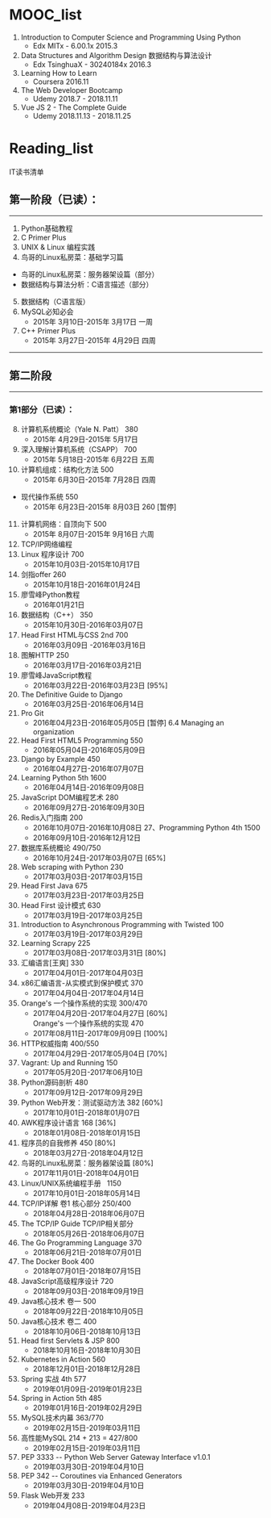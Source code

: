 # MOOC_list
1. Introduction to Computer Science and Programming Using Python    
    - Edx    MITx -  6.00.1x   2015.3
2. Data Structures and Algorithm Design 数据结构与算法设计    
    - Edx    TsinghuaX -  30240184x    2016.3
3. Learning How to Learn    
    - Coursera    2016.11
4. The Web Developer Bootcamp    
    - Udemy  2018.7 - 2018.11.11
5. Vue JS 2 - The Complete Guide    
    - Udemy  2018.11.13 - 2018.11.25

# Reading_list
IT读书清单

## 第一阶段（已读）：
----------
1. Python基础教程
2. C Primer Plus
3. UNIX & Linux 编程实践
4. 鸟哥的Linux私房菜：基础学习篇  
- 鸟哥的Linux私房菜：服务器架设篇（部分）   
- 数据结构与算法分析：C语言描述（部分）  
5. 数据结构（C语言版）
6. MySQL必知必会
    - 2015年 3月10日-2015年 3月17日 一周
7. C++ Primer Plus  
    - 2015年 3月27日-2015年 4月29日 四周   
    
----------

## 第二阶段
----------
### 第1部分（已读）：
8. 计算机系统概论（Yale N. Patt） 380                             
    - 2015年 4月29日-2015年 5月17日
9. 深入理解计算机系统（CSAPP）  700                             
    - 2015年 5月18日-2015年 6月22日 五周
10. 计算机组成：结构化方法           500                             
    - 2015年 6月30日-2015年 7月28日 四周  
- 现代操作系统                               550   
    - 2015年 6月23日-2015年 8月03日 260 [暂停]
11. 计算机网络：自顶向下              500                             
    - 2015年 8月07日-2015年 9月16日  六周
12. TCP/IP网络编程
13. Linux 程序设计                         700                                
    - 2015年10月03日-2015年10月17日
14. 剑指offer                                  260                            
    - 2015年10月18日-2016年01月24日
15. 廖雪峰Python教程                                                       
    - 2016年01月21日
16. 数据结构（C++）                    350                        
    - 2015年10月30日-2016年03月07日
17. Head First HTML与CSS 2nd   700                              
    - 2016年03月09日 -2016年03月16日
18. 图解HTTP                                250                             
    - 2016年03月17日-2016年03月21日
19. 廖雪峰JavaScript教程                                                  
    - 2016年03月22日-2016年03月23日    [95%] 
20. The Definitive Guide to Django                                        
    - 2016年03月25日-2016年06月14日              
21. Pro Git                                                                   
    - 2016年04月23日-2016年05月05日    [暂停] 6.4 Managing an organization
22. Head First HTML5 Programming    550                    
    - 2016年05月04日-2016年05月09日
23. Django by Example                450                            
    - 2016年04月27日-2016年07月07日
24. Learning Python 5th 1600    
    - 2016年04月14日-2016年09月08日
25. JavaScript DOM编程艺术        280                            
    - 2016年09月27日-2016年09月30日
26. Redis入门指南                          200                            
    - 2016年10月07日-2016年10月08日
27、Programming Python 4th       1500      
    - 2016年09月10日-2016年12月12日    
28. 数据库系统概论     490/750     
    - 2016年10月24日-2017年03月07日  [65%]
29. Web scraping with Python      230
    - 2017年03月03日-2017年03月15日
30. Head First Java			  675  
    - 2017年03月23日-2017年03月25日
31. Head First 设计模式			  630 
    - 2017年03月19日-2017年03月25日
32. Introduction to Asynchronous Programming with Twisted   100	
    - 2017年03月19日-2017年03月29日
33. Learning Scrapy			 225
    - 2017年03月08日-2017年03月31日	[80%]
34. 汇编语言[王爽]			      330
    - 2017年04月01日-2017年04月03日
35. x86汇编语言-从实模式到保护模式	 370
    - 2017年04月04日-2017年04月14日
36. Orange's 一个操作系统的实现		300/470
    - 2017年04月20日-2017年04月27日	  [60%]  
    Orange's 一个操作系统的实现		470
    - 2017年08月11日-2017年09月09日	  [100%]
37. HTTP权威指南		400/550
    - 2017年04月29日-2017年05月04日	  [70%]
38. Vagrant: Up and Running		150	
    - 2017年05月20日-2017年06月10日
39. Python源码剖析		480
    - 2017年09月12日-2017年09月29日
40. Python Web开发：测试驱动方法  382    [60%]  
    - 2017年10月01日-2018年01月07日
41. AWK程序设计语言              168     [36%]		   
    - 2018年01月08日-2018年01月15日   
42. 程序员的自我修养			 450	 [80%]     
    - 2018年03月27日-2018年04月12日
43. 鸟哥的Linux私房菜：服务器架设篇      [80%]   
    - 2017年11月01日-2018年04月01日
44. Linux/UNIX系统编程手册    1150     
    - 2017年10月01日-2018年05月14日    
45. TCP/IP详解 卷1  核心部分       250/400         
    - 2018年04月28日-2018年06月07日  
46. The TCP/IP Guide  TCP/IP相关部分           
    - 2018年05月26日-2018年06月07日     
47. The Go Programming Language    370    
    - 2018年06月21日-2018年07月01日  
48. The Docker Book                400    
    - 2018年07月01日-2018年07月15日    
49. JavaScript高级程序设计          720    
    - 2018年09月03日-2018年09月19日   
50. Java核心技术  卷一              500      
    - 2018年09月22日-2018年10月05日  
51. Java核心技术  卷二              400      
    - 2018年10月06日-2018年10月13日   
52. Head first Servlets & JSP	   800	    		                 
    - 2018年10月16日-2018年10月30日    
53. Kubernetes in Action	       560	    		                 
    - 2018年12月01日-2018年12月28日        
54. Spring 实战 4th	             577	    		                 
    - 2019年01月09日-2019年01月23日    
55. Spring in Action 5th	       485	    		                 
    - 2019年01月16日-2019年02月29日   
56. MySQL技术内幕                  363/770    
    - 2019年02月15日-2019年03月11日   
57. 高性能MySQL	   		        214 + 213 = 427/800    
    - 2019年02月15日-2019年03月11日
58. PEP 3333 -- Python Web Server Gateway Interface v1.0.1
    - 2019年03月30日-2019年04月10日
59. PEP 342 -- Coroutines via Enhanced Generators
    - 2019年03月30日-2019年04月10日
60. Flask Web开发   			     233	
    - 2019年04月08日-2019年04月23日
